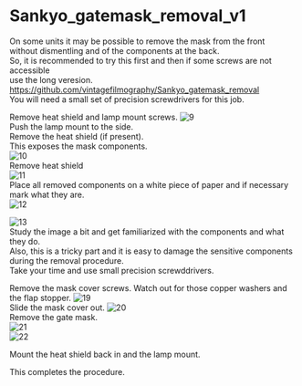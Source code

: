 # Sankyo_gatemask_removal_v1
On some units it may be possible to remove the mask from the front  
without dismentling and of the components at the back.  
So, it is recommended to try this first and then if some screws are not accessible  
use the long veresion.
https://github.com/vintagefilmography/Sankyo_gatemask_removal  
You will need a small set of precision screwdrivers for this job. 

Remove heat shield and lamp mount screws.
![9](https://github.com/vintagefilmography/Sankyo_gatemask_removal/assets/48537944/34ae2649-08ae-45d3-b6a2-ee0d995f1db6)  
Push the lamp mount to the side.  
Remove the heat shield (if present).  
This exposes the mask components.  
![10](https://github.com/vintagefilmography/Sankyo_gatemask_removal/assets/48537944/bd059097-7269-4cd7-9edd-2b36f9cacfbe)  
Remove heat shield  
![11](https://github.com/vintagefilmography/Sankyo_gatemask_removal/assets/48537944/465a1add-bbfe-4cb6-a820-80f0c8b7535e)  
Place all removed components on a white piece of paper and if necessary  
mark what they are.  
![12](https://github.com/vintagefilmography/Sankyo_gatemask_removal/assets/48537944/b2736bb7-1581-4403-a7b5-f6bd29c8905d)  
 
![13](https://github.com/vintagefilmography/Sankyo_gatemask_removal/assets/48537944/dae73f60-76b7-459b-9298-539b0c7eb083)  
Study the image a bit and get familiarized with the components and what they do.  
Also, this is a tricky part and it is easy to damage the sensitive components during the removal procedure.  
Take your time and use small precision screwddrivers. 

Remove the mask cover screws. Watch out for those copper washers and the flap stopper.
![19](https://github.com/vintagefilmography/Sankyo_gatemask_removal/assets/48537944/f54b20b0-647b-4dcc-9d62-f45c977f4b63)  
Slide the mask cover out. 
![20](https://github.com/vintagefilmography/Sankyo_gatemask_removal/assets/48537944/5073b82c-89bd-4d0e-a8e3-dde11959f90d)  
Remove the gate mask.  
![21](https://github.com/vintagefilmography/Sankyo_gatemask_removal/assets/48537944/c15e21df-eecc-4da7-b9b0-3b9fa5396728)  
![22](https://github.com/vintagefilmography/Sankyo_gatemask_removal/assets/48537944/aa1f2286-f54f-4719-8852-3d5a76845c5c)  

Mount the heat shield back in and the lamp mount.  

This completes the procedure.  




